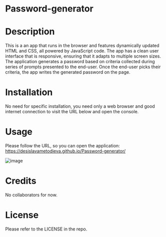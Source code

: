 # Password-generator

# Description
This is a an app that runs in the browser and features dynamically updated HTML and CSS, all powered by JavaScript code. The app has a clean user interface that is responsive, ensuring that it adapts to multiple screen sizes. The application generates a password based on criteria collected during series of prompts presented to the end-user. Once the end-user picks their criteria, the app writes the generated password on the page.

# Installation
No need for specific installation, you need only a web browser and good internet connection to visit the URL below and open the console.

# Usage
Please follow the URL, so you can open the application: https://desislavametodieva.github.io/Password-generator/

![image](https://user-images.githubusercontent.com/82023025/211187066-344f3d91-9db3-4e59-a867-360fc3deac24.png)

# Credits
No collaborators for now.

# License
Please refer to the LICENSE in the repo.
